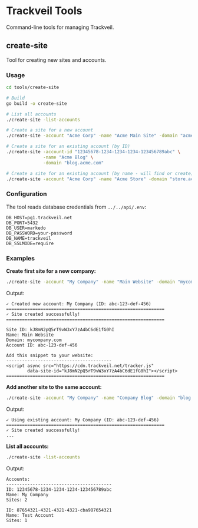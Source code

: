 # Trackveil Tools

Command-line tools for managing Trackveil.

## create-site

Tool for creating new sites and accounts.

### Usage

```bash
cd tools/create-site

# Build
go build -o create-site

# List all accounts
./create-site -list-accounts

# Create a site for a new account
./create-site -account "Acme Corp" -name "Acme Main Site" -domain "acme.com"

# Create a site for an existing account (by ID)
./create-site -account-id "12345678-1234-1234-1234-123456789abc" \
              -name "Acme Blog" \
              -domain "blog.acme.com"

# Create a site for an existing account (by name - will find or create)
./create-site -account "Acme Corp" -name "Acme Store" -domain "store.acme.com"
```

### Configuration

The tool reads database credentials from `../../api/.env`:

```env
DB_HOST=pg1.trackveil.net
DB_PORT=5432
DB_USER=markedo
DB_PASSWORD=your-password
DB_NAME=trackveil
DB_SSLMODE=require
```

### Examples

**Create first site for a new company:**
```bash
./create-site -account "My Company" -name "Main Website" -domain "mycompany.com"
```

Output:
```
✓ Created new account: My Company (ID: abc-123-def-456)
============================================================
✓ Site created successfully!
============================================================

Site ID: kJ8mN2pQ5rT9vW3xY7zA4bC6dE1fG0hI
Name: Main Website
Domain: mycompany.com
Account ID: abc-123-def-456

Add this snippet to your website:
----------------------------------------
<script async src="https://cdn.trackveil.net/tracker.js" 
        data-site-id="kJ8mN2pQ5rT9vW3xY7zA4bC6dE1fG0hI"></script>
============================================================
```

**Add another site to the same account:**
```bash
./create-site -account "My Company" -name "Company Blog" -domain "blog.mycompany.com"
```

Output:
```
✓ Using existing account: My Company (ID: abc-123-def-456)
============================================================
✓ Site created successfully!
...
```

**List all accounts:**
```bash
./create-site -list-accounts
```

Output:
```
Accounts:
----------------------------------------
ID: 12345678-1234-1234-1234-123456789abc
Name: My Company
Sites: 2

ID: 87654321-4321-4321-4321-cba987654321
Name: Test Account  
Sites: 1
```

